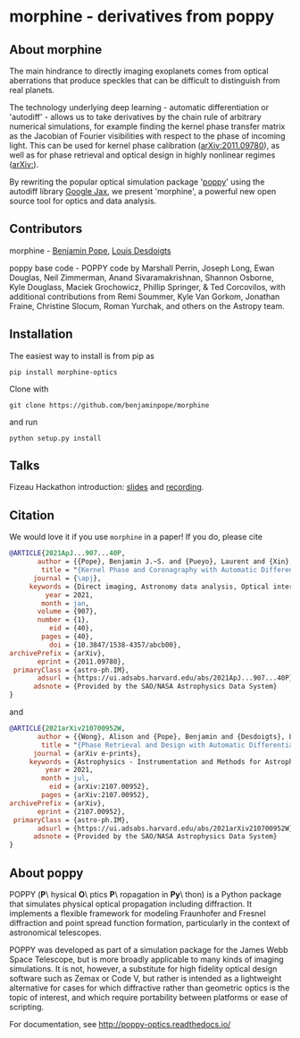 # morphine - derivatives from poppy

## About morphine

The main hindrance to directly imaging exoplanets comes from optical aberrations that produce speckles that can be difficult to distinguish from real planets. 

The technology underlying deep learning - automatic differentiation or 'autodiff' - allows us to take derivatives by the chain rule of arbitrary numerical simulations, for example finding the kernel phase transfer matrix as the Jacobian of Fourier visibilities with respect to the phase of incoming light. This can be used for kernel phase calibration ([arXiv:2011.09780](https://arxiv.org/abs/2011.09780)), as well as for phase retrieval and optical design in highly nonlinear regimes ([arXiv:](https://arxiv.org/abs/2107.00952)). 

By rewriting the popular optical simulation package '[poppy](https://github.com/mperrin/poppy)' using the autodiff library [Google Jax](https://github.com/google/jax), we present 'morphine', a powerful new open source tool for optics and data analysis.

## Contributors

morphine - [Benjamin Pope](https://github.com/benjaminpope), [Louis Desdoigts](https://github.com/LouisDesdoigts)

poppy base code - POPPY code by Marshall Perrin, Joseph Long, Ewan Douglas, Neil Zimmerman, Anand Sivaramakrishnan, Shannon Osborne, Kyle Douglass, Maciek Grochowicz, Phillip Springer, & Ted Corcovilos, with additional contributions from Remi Soummer, Kyle Van Gorkom, Jonathan Fraine, Christine Slocum, Roman Yurchak, and others on the Astropy team.

## Installation

The easiest way to install is from pip as 

`pip install morphine-optics`

Clone with 

`git clone https://github.com/benjaminpope/morphine`

and run

`python setup.py install`

## Talks

Fizeau Hackathon introduction: [slides](https://benjaminpope.github.io/talks/fizeau/fizeau.html) and [recording](https://sites.google.com/uci.edu/virtualmaskinghackathon/recordings?authuser=0).

## Citation

We would love it if you use `morphine` in a paper! If you do, please cite

```BibTeX
@ARTICLE{2021ApJ...907...40P,
       author = {{Pope}, Benjamin J.~S. and {Pueyo}, Laurent and {Xin}, Yinzi and {Tuthill}, Peter G.},
        title = "{Kernel Phase and Coronagraphy with Automatic Differentiation}",
      journal = {\apj},
     keywords = {Direct imaging, Astronomy data analysis, Optical interferometry, Coronagraphic imaging, Astronomical simulations, 387, 1858, 1168, 313, 1857, Astrophysics - Instrumentation and Methods for Astrophysics},
         year = 2021,
        month = jan,
       volume = {907},
       number = {1},
          eid = {40},
        pages = {40},
          doi = {10.3847/1538-4357/abcb00},
archivePrefix = {arXiv},
       eprint = {2011.09780},
 primaryClass = {astro-ph.IM},
       adsurl = {https://ui.adsabs.harvard.edu/abs/2021ApJ...907...40P},
      adsnote = {Provided by the SAO/NASA Astrophysics Data System}
}

```

and 

```BibTeX
@ARTICLE{2021arXiv210700952W,
       author = {{Wong}, Alison and {Pope}, Benjamin and {Desdoigts}, Louis and {Tuthill}, Peter and {Norris}, Barnaby and {Betters}, Chris},
        title = "{Phase Retrieval and Design with Automatic Differentiation}",
      journal = {arXiv e-prints},
     keywords = {Astrophysics - Instrumentation and Methods for Astrophysics},
         year = 2021,
        month = jul,
          eid = {arXiv:2107.00952},
        pages = {arXiv:2107.00952},
archivePrefix = {arXiv},
       eprint = {2107.00952},
 primaryClass = {astro-ph.IM},
       adsurl = {https://ui.adsabs.harvard.edu/abs/2021arXiv210700952W},
      adsnote = {Provided by the SAO/NASA Astrophysics Data System}
}
```

## About poppy

POPPY (**P**\ hysical **O**\ ptics **P**\ ropagation in **Py**\ thon) is a Python package that simulates physical optical propagation including diffraction. It implements a flexible framework for modeling Fraunhofer and Fresnel diffraction and point spread function formation, particularly in the context of astronomical telescopes.

POPPY was developed as part of a simulation package for the James Webb Space Telescope, but is more broadly applicable to many kinds of imaging simulations. It is not, however, a substitute for high fidelity optical design software such as Zemax or Code V, but rather is intended as a lightweight alternative for cases for which diffractive rather than geometric optics is the topic of interest, and which require portability between platforms or ease of scripting.

For documentation, see http://poppy-optics.readthedocs.io/


